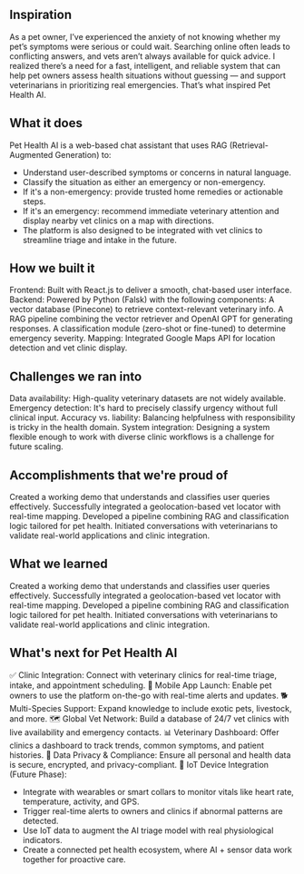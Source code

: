 ## Inspiration
As a pet owner, I’ve experienced the anxiety of not knowing whether my pet’s symptoms were serious or could wait. Searching online often leads to conflicting answers, and vets aren’t always available for quick advice. I realized there’s a need for a fast, intelligent, and reliable system that can help pet owners assess health situations without guessing — and support veterinarians in prioritizing real emergencies. That’s what inspired Pet Health AI.
## What it does
Pet Health AI is a web-based chat assistant that uses RAG (Retrieval-Augmented Generation) to:
- Understand user-described symptoms or concerns in natural language.
- Classify the situation as either an emergency or non-emergency.
- If it's a non-emergency: provide trusted home remedies or actionable steps.
- If it's an emergency: recommend immediate veterinary attention and display nearby vet clinics on a map with directions.
- The platform is also designed to be integrated with vet clinics to streamline triage and intake in the future.
## How we built it
Frontend: Built with React.js to deliver a smooth, chat-based user interface.
Backend: Powered by Python (Falsk) with the following components:
A vector database (Pinecone) to retrieve context-relevant veterinary info.
A RAG pipeline combining the vector retriever and OpenAI GPT for generating responses.
A classification module (zero-shot or fine-tuned) to determine emergency severity.
Mapping: Integrated Google Maps API for location detection and vet clinic display.
## Challenges we ran into
Data availability: High-quality veterinary datasets are not widely available.
Emergency detection: It's hard to precisely classify urgency without full clinical input.
Accuracy vs. liability: Balancing helpfulness with responsibility is tricky in the health domain.
System integration: Designing a system flexible enough to work with diverse clinic workflows is a challenge for future scaling.
## Accomplishments that we're proud of
Created a working demo that understands and classifies user queries effectively.
Successfully integrated a geolocation-based vet locator with real-time mapping.
Developed a pipeline combining RAG and classification logic tailored for pet health.
Initiated conversations with veterinarians to validate real-world applications and clinic integration.
## What we learned
Created a working demo that understands and classifies user queries effectively.
Successfully integrated a geolocation-based vet locator with real-time mapping.
Developed a pipeline combining RAG and classification logic tailored for pet health.
Initiated conversations with veterinarians to validate real-world applications and clinic integration.
## What's next for Pet Health AI
✅ Clinic Integration: Connect with veterinary clinics for real-time triage, intake, and appointment scheduling.
📱 Mobile App Launch: Enable pet owners to use the platform on-the-go with real-time alerts and updates.
🐕 Multi-Species Support: Expand knowledge to include exotic pets, livestock, and more.
🗺️ Global Vet Network: Build a database of 24/7 vet clinics with live availability and emergency contacts.
📊 Veterinary Dashboard: Offer clinics a dashboard to track trends, common symptoms, and patient histories.
🔐 Data Privacy & Compliance: Ensure all personal and health data is secure, encrypted, and privacy-compliant.
📡 IoT Device Integration (Future Phase):
- Integrate with wearables or smart collars to monitor vitals like heart rate, temperature, activity, and GPS.
- Trigger real-time alerts to owners and clinics if abnormal patterns are detected.
- Use IoT data to augment the AI triage model with real physiological indicators.
- Create a connected pet health ecosystem, where AI + sensor data work together for proactive care.